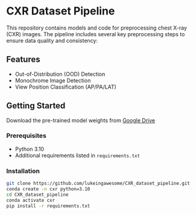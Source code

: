 # CXR Dataset Pipeline

This repository contains models and code for preprocessing chest X-ray (CXR) images. The pipeline includes several key preprocessing steps to ensure data quality and consistency:

## Features

- Out-of-Distribution (OOD) Detection
- Monochrome Image Detection
- View Position Classification (AP/PA/LAT)

## Getting Started
Download the pre-trained model weights from [Google Drive](https://drive.google.com/file/d/17VfzcZtna5bfTSR-tv6MLDHJiwCUlMGr/view?usp=sharing)


### Prerequisites
- Python 3.10
- Additional requirements listed in `requirements.txt`

### Installation

```bash
git clone https://github.com/lukeingawesome/CXR_dataset_pipeline.git
conda create -n cxr python=3.10
cd CXR_dataset_pipeline
conda activate cxr
pip install -r requirements.txt
```

